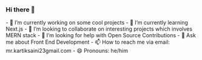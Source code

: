 ### Hi there 👋

<!--
**Iamkartiksaini/Iamkartiksaini** is a ✨ _special_ ✨ repository because its `README.md` (this file) appears on your GitHub profile.
Here are some ideas to get you started:
--!>


- 🔭 I’m currently working on some cool projects


- 🌱 I’m currently learning Next.js


- 👯 I’m looking to collaborate on interesting projects which involves MERN stack


- 🤔 I’m looking for help with Open Source Contributions


- 💬 Ask me about Front End Development


- 📫 How to reach me via email: mr.kartiksaini23gmail.com


- 😄 Pronouns: he/him

